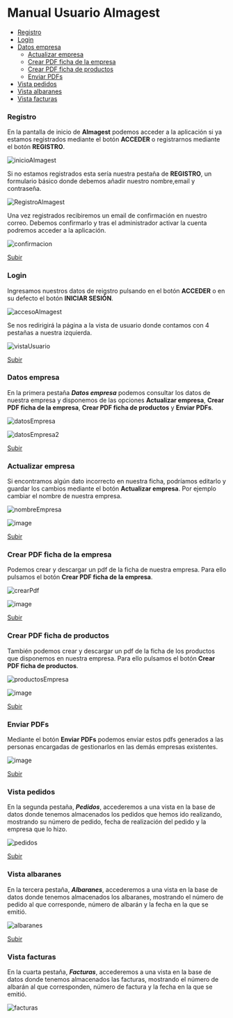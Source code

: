 <a name="top"></a>
# Manual Usuario Almagest

* [Registro](#item1)
* [Login](#item2)
* [Datos empresa](#item3)
  * [Actualizar empresa](#item3.1)  
  * [Crear PDF ficha de la empresa](#item3.2)  
  * [Crear PDF ficha de productos](#item3.3)  
  * [Enviar PDFs](#item3.4)  
* [Vista pedidos](#item4)
* [Vista albaranes](#item5)
* [Vista facturas](#item6)

<a name="item1"></a>
### Registro

En la pantalla de inicio de **Almagest** podemos acceder a la aplicación si ya estamos registrados mediante el botón **ACCEDER** o registrarnos mediante el botón **REGISTRO**.

![inicioAlmagest](https://user-images.githubusercontent.com/93120404/155229643-b67e9c52-2a78-4262-80a0-73c1d05ae286.png)

Si no estamos registrados esta sería nuestra pestaña de **REGISTRO**, un formulario básico donde debemos añadir nuestro nombre,email y contraseña.

![RegistroAlmagest](https://user-images.githubusercontent.com/93120404/155230000-1bfca47b-759c-4748-afb4-42801f93ef41.png)

Una vez registrados recibiremos un email de confirmación en nuestro correo. Debemos confirmarlo y tras el administrador activar la cuenta podremos acceder a la aplicación.

![confirmacion](https://user-images.githubusercontent.com/93120404/155230518-804cc1c4-b43e-4962-a342-4a045861c01f.png)

[Subir](#top)

<a name="item2"></a>
### Login

Ingresamos nuestros datos de reigstro pulsando en el botón **ACCEDER** o en su defecto el botón **INICIAR SESIÓN**.

![accesoAlmagest](https://user-images.githubusercontent.com/93120404/155229690-a03135b8-b201-4f46-89f4-8879a738eb77.png)

Se nos redirigirá la página a la vista de usuario donde contamos con 4 pestañas a nuestra izquierda.

![vistaUsuario](https://user-images.githubusercontent.com/93120404/155230051-4a6647c7-a21f-4a1b-8a3f-c7cba3390802.png)

[Subir](#top)

<a name="item3"></a>
### Datos empresa

En la primera pestaña ***Datos empresa*** podemos consultar los datos de nuestra empresa y disponemos de las opciones **Actualizar empresa**, **Crear PDF ficha de la empresa**, **Crear PDF ficha de productos** y **Enviar PDFs**.

![datosEmpresa](https://user-images.githubusercontent.com/93120404/155229751-69f153c8-b2be-4f5a-bba6-77a6a81e50e8.png)

![datosEmpresa2](https://user-images.githubusercontent.com/93120404/155229773-752eda29-3377-46cc-96da-12bbc4698099.png)

[Subir](#top)

<a name="item3.1"></a>
### Actualizar empresa

Si encontramos algún dato incorrecto en nuestra ficha, podríamos editarlo y guardar los cambios mediante el botón **Actualizar empresa**.
Por ejemplo cambiar el nombre de nuestra empresa.

![nombreEmpresa](https://user-images.githubusercontent.com/93120404/155229847-55a1e9f1-9794-4ba7-8c8a-110aa9e73d32.png)

![image](https://user-images.githubusercontent.com/93120404/155335107-8b3e58e2-99f7-4d23-b9fb-83aed2a0a78f.png)

[Subir](#top)

<a name="item3.2"></a>
### Crear PDF ficha de la empresa

Podemos crear y descargar un pdf de la ficha de nuestra empresa. Para ello pulsamos el botón **Crear PDF ficha de la empresa**.

![crearPdf](https://user-images.githubusercontent.com/93120404/155229909-64c76e83-5f5c-4b0f-b5a3-39fd621165f1.png)

![image](https://user-images.githubusercontent.com/93120404/155336922-978bbcd8-f360-4eff-8fdf-f91920e31d49.png)

[Subir](#top)

<a name="item3.3"></a>
### Crear PDF ficha de productos

También podemos crear y descargar un pdf de la ficha de los productos que disponemos en nuestra empresa. Para ello pulsamos el botón **Crear PDF ficha de productos**.

![productosEmpresa](https://user-images.githubusercontent.com/93120404/155229961-3dd025ba-d094-4e95-9c4f-4c42ab8c91d3.png)

![image](https://user-images.githubusercontent.com/93120404/155337010-5e349d4d-a3cc-4240-a500-f59bf26939c7.png)

[Subir](#top)

<a name="item3.4"></a>
### Enviar PDFs

Mediante el botón **Enviar PDFs** podemos enviar estos pdfs generados a las personas encargadas de gestionarlos en las demás empresas existentes.

![image](https://user-images.githubusercontent.com/93120404/155337110-0405f0bf-b08c-4ea7-b0d0-48ed42f292eb.png)

[Subir](#top)

<a name="item4"></a>
### Vista pedidos

En la segunda pestaña, ***Pedidos***, accederemos a una vista en la base de datos donde tenemos almacenados los pedidos que hemos ido realizando, mostrando su número de pedido, fecha de realización del pedido y la empresa que lo hizo.

![pedidos](https://user-images.githubusercontent.com/93120404/155230121-2b948926-0afc-4a71-a60c-1769e93cc212.png)

[Subir](#top)

<a name="item5"></a>
### Vista albaranes

En la tercera pestaña, ***Albaranes***, accederemos a una vista en la base de datos donde tenemos almacenados los albaranes, mostrando el número de pedido al que corresponde, número de albarán y la fecha en la que se emitió.

![albaranes](https://user-images.githubusercontent.com/93120404/155230158-8f7df511-62bf-4261-8d72-1bf6056a8bff.png)

[Subir](#top)

<a name="item6"></a>
### Vista facturas

En la cuarta pestaña, ***Facturas***, accederemos a una vista en la base de datos donde tenemos almacenados las facturas, mostrando el número de albarán al que corresponden, número de factura y la fecha en la que se emitió.

![facturas](https://user-images.githubusercontent.com/93120404/155230169-21828f22-85db-4ede-b990-8815a6f4e55d.png)
